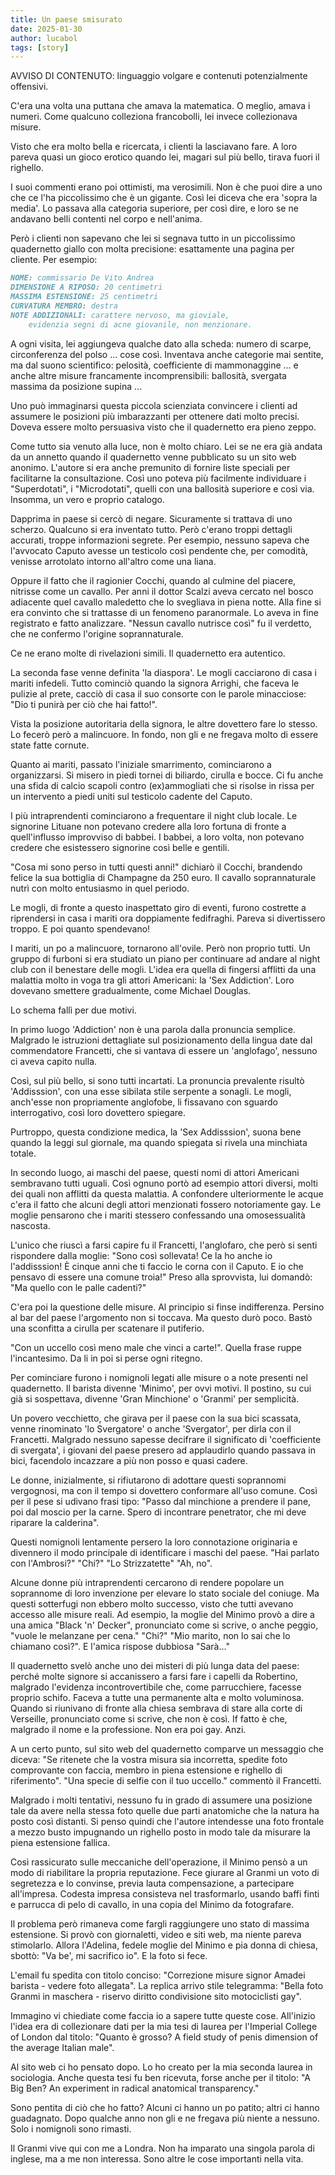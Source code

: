 ```yaml
---
title: Un paese smisurato
date: 2025-01-30
author: lucabol
tags: [story]
---
```

AVVISO DI CONTENUTO: linguaggio volgare e contenuti potenzialmente offensivi.

C'era una volta una puttana che amava la matematica. O meglio, amava i numeri. Come qualcuno colleziona francobolli, lei invece collezionava misure.

Visto che era molto bella e ricercata, i clienti la lasciavano fare. A loro pareva quasi un gioco erotico quando lei, magari sul più bello, tirava fuori il righello.

I suoi commenti erano poi ottimisti, ma verosimili. Non è che puoi dire a uno che ce l'ha piccolissimo che è un gigante. Così lei diceva che era 'sopra la media'. Lo passava alla categoria superiore, per così dire, e loro se ne andavano belli contenti nel corpo e nell'anima.

Però i clienti non sapevano che lei si segnava tutto in un piccolissimo quadernetto giallo con molta precisione: esattamente una pagina per cliente. Per esempio:

```markdown
NOME: commissario De Vito Andrea
DIMENSIONE A RIPOSO: 20 centimetri
MASSIMA ESTENSIONE: 25 centimetri
CURVATURA MEMBRO: destra
NOTE ADDIZIONALI: carattere nervoso, ma gioviale,
    evidenzia segni di acne giovanile, non menzionare.
```

A ogni visita, lei aggiungeva qualche dato alla scheda: numero di scarpe, circonferenza del polso ... cose così. Inventava anche categorie mai sentite, ma dal suono scientifico: pelosità, coefficiente di mammonaggine ... e anche altre misure francamente incomprensibili: ballosità, svergata massima da posizione supina ...

Uno può immaginarsi questa piccola scienziata convincere i clienti ad assumere le posizioni più imbarazzanti per ottenere dati molto precisi. Doveva essere molto persuasiva visto che il quadernetto era pieno zeppo.

Come tutto sia venuto alla luce, non è molto chiaro. Lei se ne era già andata da un annetto quando il quadernetto venne pubblicato su un sito web anonimo. L'autore si era anche premunito di fornire liste speciali per facilitarne la consultazione. Così uno poteva più facilmente individuare i "Superdotati", i "Microdotati", quelli con una ballosità superiore e così via. Insomma, un vero e proprio catalogo.

Dapprima in paese si cercò di negare. Sicuramente si trattava di uno scherzo. Qualcuno si era inventato tutto. Però c'erano troppi dettagli accurati, troppe informazioni segrete. Per esempio, nessuno sapeva che l'avvocato Caputo avesse un testicolo così pendente che, per comodità, venisse arrotolato intorno all'altro come una liana.

Oppure il fatto che il ragionier Cocchi, quando al culmine del piacere, nitrisse come un cavallo. Per anni il dottor Scalzi aveva cercato nel bosco adiacente quel cavallo maledetto che lo svegliava in piena notte. Alla fine si era convinto che si trattasse di un fenomeno paranormale. Lo aveva in fine registrato e fatto analizzare. "Nessun cavallo nutrisce così" fu il verdetto, che ne confermo l'origine soprannaturale.

Ce ne erano molte di rivelazioni simili. Il quadernetto era autentico.

La seconda fase venne definita 'la diaspora'. Le mogli cacciarono di casa i mariti infedeli. Tutto cominciò quando la signora Arrighi, che faceva le pulizie al prete, cacciò di casa il suo consorte con le parole minacciose: "Dio ti punirà per ciò che hai fatto!".

Vista la posizione autoritaria della signora, le altre dovettero fare lo stesso. Lo fecerò però a malincuore. In fondo, non gli e ne fregava molto di essere state fatte cornute.

Quanto ai mariti, passato l'iniziale smarrimento, cominciarono a organizzarsi. Si misero in piedi tornei di biliardo, cirulla e bocce. Ci fu anche una sfida di calcio scapoli contro (ex)ammogliati che si risolse in rissa per un intervento a piedi uniti sul testicolo cadente del Caputo.

I più intraprendenti cominciarono a frequentare il night club locale. Le signorine Lituane non potevano credere alla loro fortuna di fronte a quell'influsso improvviso di babbei. I babbei, a loro volta, non potevano credere che esistessero signorine così belle e gentili.

"Cosa mi sono perso in tutti questi anni!" dichiarò il Cocchi, brandendo felice la sua bottiglia di Champagne da 250 euro. Il cavallo soprannaturale nutrì con molto entusiasmo in quel periodo.

Le mogli, di fronte a questo inaspettato giro di eventi, furono costrette a riprendersi in casa i mariti ora doppiamente fedifraghi. Pareva si divertissero troppo. E poi quanto spendevano!

I mariti, un po a malincuore, tornarono all'ovile. Però non proprio tutti. Un gruppo di furboni si era studiato un piano per continuare ad andare al night club con il benestare delle mogli. L'idea era quella di fingersi afflitti da una malattia molto in voga tra gli attori Americani: la 'Sex Addiction'. Loro dovevano smettere gradualmente, come Michael Douglas.

Lo schema fallì per due motivi.

In primo luogo 'Addiction' non è una parola dalla pronuncia semplice. Malgrado le istruzioni dettagliate sul posizionamento della lingua date dal commendatore Francetti, che si vantava di essere un 'anglofago', nessuno ci aveva capito nulla.

Così, sul più bello, si sono tutti incartati. La pronuncia prevalente risultò 'Addisssion', con una esse sibilata stile serpente a sonagli. Le mogli, anch'esse non propriamente anglofobe, li fissavano con sguardo interrogativo, così loro dovettero spiegare.

Purtroppo, questa condizione medica, la 'Sex Addisssion', suona bene quando la leggi sul giornale, ma quando spiegata si rivela una minchiata totale.

In secondo luogo, ai maschi del paese, questi nomi di attori Americani sembravano tutti uguali. Così ognuno portò ad esempio attori diversi, molti dei quali non afflitti da questa malattia. A confondere ulteriormente le acque c'era il fatto che alcuni degli attori menzionati fossero notoriamente gay. Le moglie pensarono che i mariti stessero confessando una omosessualità nascosta.

L'unico che riuscì a farsi capire fu il Francetti, l'anglofaro, che però si senti rispondere dalla moglie: "Sono così sollevata! Ce la ho anche io l'addisssion! È cinque anni che ti faccio le corna con il Caputo. E io che pensavo di essere una comune troia!" Preso alla sprovvista, lui domandò: "Ma quello con le palle cadenti?"

C'era poi la questione delle misure. Al principio si finse indifferenza. Persino al bar del paese l'argomento non si toccava. Ma questo durò poco. Bastò una sconfitta a cirulla per scatenare il putiferio.

"Con un uccello così meno male che vinci a carte!". Quella frase ruppe l'incantesimo. Da li in poi si perse ogni ritegno.

Per cominciare furono i nomignoli legati alle misure o a note presenti nel quadernetto. Il barista divenne 'Minimo', per ovvi motivi. Il postino, su cui già si sospettava, divenne 'Gran Minchione' o 'Granmi' per semplicità.

Un povero vecchietto, che girava per il paese con la sua bici scassata, venne rinominato 'lo Svergatore' o anche 'Svergator', per dirla con il Francetti. Malgrado nessuno sapesse decifrare il significato di 'coefficiente di svergata', i giovani del paese presero ad applaudirlo quando passava in bici, facendolo incazzare a più non posso e quasi cadere.

Le donne, inizialmente, si rifiutarono di adottare questi soprannomi vergognosi, ma con il tempo si dovettero conformare all'uso comune. Così per il pese si udivano frasi tipo: "Passo dal minchione a prendere il pane, poi dal moscio per la carne. Spero di incontrare penetrator, che mi deve riparare la calderina".

Questi nomignoli lentamente persero la loro connotazione originaria e divennero il modo principale di identificare i maschi del paese. "Hai parlato con l'Ambrosi?" "Chi?" "Lo Strizzatette" "Ah, no".

Alcune donne più intraprendenti cercarono di rendere popolare un soprannome di loro invenzione per elevare lo stato sociale del coniuge. Ma questi sotterfugi non ebbero molto successo, visto che tutti avevano accesso alle misure reali. Ad esempio, la moglie del Minimo provò a dire a una amica "Black 'n' Decker", pronunciato come si scrive, o anche peggio, "vuole le melanzane per cena." "Chi?" "Mio marito, non lo sai che lo chiamano così?". E l'amica rispose dubbiosa "Sarà..."

Il quadernetto svelò anche uno dei misteri di più lunga data del paese: perché molte signore si accanissero a farsi fare i capelli da Robertino, malgrado l'evidenza incontrovertibile che, come parrucchiere, facesse proprio schifo. Faceva a tutte una permanente alta e molto voluminosa. Quando si riunivano di fronte alla chiesa sembrava di stare alla corte di Verseille, pronunciato come si scrive, che non è così. If fatto è che, malgrado il nome e la professione. Non era poi gay. Anzi.

A un certo punto, sul sito web del quadernetto comparve un messaggio che diceva: "Se ritenete che la vostra misura sia incorretta, spedite foto comprovante con faccia, membro in piena estensione e righello di riferimento". "Una specie di selfie con il tuo uccello." commentò il Francetti.

Malgrado i molti tentativi, nessuno fu in grado di assumere una posizione tale da avere nella stessa foto quelle due parti anatomiche che la natura ha posto così distanti. Si penso quindi che l'autore intendesse una foto frontale a mezzo busto impugnando un righello posto in modo tale da misurare la piena estensione fallica.

Così rassicurato sulle meccaniche dell'operazione, il Minimo pensò a un modo di riabilitare la propria reputazione. Fece giurare al Granmi un voto di segretezza e lo convinse, previa lauta compensazione, a partecipare all'impresa. Codesta impresa consisteva nel trasformarlo, usando baffi finti e parrucca di pelo di cavallo, in una copia del Minimo da fotografare.

Il problema però rimaneva come fargli raggiungere uno stato di massima estensione. Si provò con giornaletti, video e siti web, ma niente pareva stimolarlo. Allora l'Adelina, fedele moglie del Minimo e pia donna di chiesa, sbottò: "Va be', mi sacrifico io". E la foto si fece.

L'email fu spedita con titolo conciso: "Correzione misure signor Amadei barista - vedere foto allegata". La replica arrivo stile telegramma: "Bella foto Granmi in maschera - riservo diritto condivisione sito motociclisti gay".

Immagino vi chiediate come faccia io a sapere tutte queste cose. All'inizio l'idea era di collezionare dati per la mia tesi di laurea per l'Imperial College of London dal titolo: "Quanto è grosso? A field study of penis dimension of the average Italian male".

Al sito web ci ho pensato dopo. Lo ho creato per la mia seconda laurea in sociologia. Anche questa tesi fu ben ricevuta, forse anche per il titolo: "A Big Ben? An experiment in radical anatomical transparency."

Sono pentita di ciò che ho fatto? Alcuni ci hanno un po patito; altri ci hanno guadagnato. Dopo qualche anno non gli e ne fregava più niente a nessuno. Solo i nomignoli sono rimasti.

Il Granmi vive qui con me a Londra. Non ha imparato una singola parola di inglese, ma a me non interessa. Sono altre le cose importanti nella vita.
